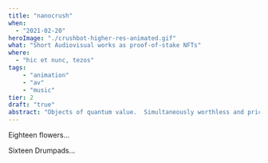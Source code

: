 ```yaml
---
title: "nanocrush"
when: 
  - "2021-02-20"
heroImage: "./crushbot-higher-res-animated.gif"
what: "Short Audiovisual works as proof-of-stake NFTs"
where:
  - "hic et nunc, tezos"
tags: 
    - "animation"
    - "av"
    - "music"
tier: 2
draft: "true"
abstract: "Objects of quantum value.  Simultaneously worthless and priceless." 
---
```


Eighteen flowers...

Sixteen Drumpads...